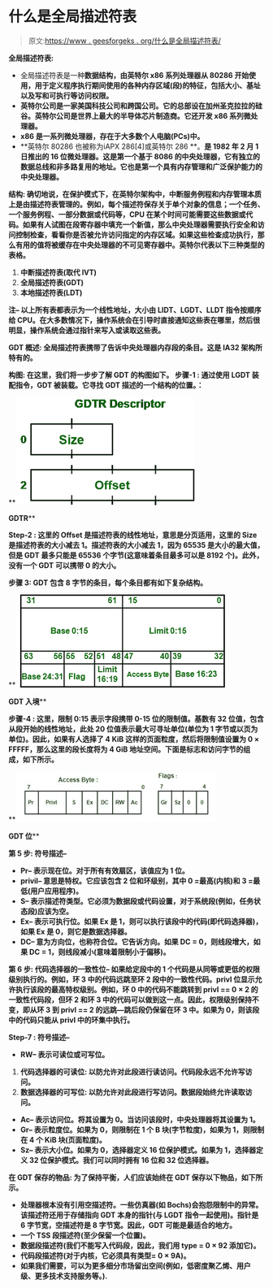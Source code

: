 # 什么是全局描述符表

> 原文:[https://www . geesforgeks . org/什么是全局描述符表/](https://www.geeksforgeeks.org/what-is-global-descriptor-table/)

**全局描述符表:**

*   全局描述符表是一种[](https://www.geeksforgeeks.org/data-structures/)**数据结构，由英特尔 x86 系列处理器从 80286 开始使用，用于定义程序执行期间使用的各种内存区域(段)的特征，包括大小、基址以及写和可执行等访问权限。**
*   **英特尔公司是一家美国科技公司和跨国公司。它的总部设在加州圣克拉拉的硅谷。英特尔公司是世界上最大的半导体芯片制造商。它还开发 x86 系列微处理器。**
*   **x86 是一系列微处理器，存在于大多数个人电脑(PCs)中。**
*   **英特尔 80286 也被称为iAPX 286[4]或英特尔 286 **。**是 1982 年 2 月 1 日推出的 16 位微处理器。这是第一个基于 8086 的中央处理器，它有独立的数据总线和非多路复用的地址。它也是第一个具有内存管理和广泛保护能力的中央处理器。**

****结构:**
确切地说，在保护模式下，在英特尔架构中，中断服务例程和内存管理本质上是由描述符表管理的。例如，每个描述符保存关于单个对象的信息；一个任务、一个服务例程、一部分数据或代码等，CPU 在某个时间可能需要这些数据或代码。如果有人试图在段寄存器中填充一个新值，那么中央处理器需要执行安全和访问控制检查，看看你是否被允许访问指定的内存区域。如果这些检查成功执行，那么有用的值将被缓存在中央处理器的不可见寄存器中。英特尔代表以下三种类型的表格。**

1.  **中断描述符表(取代 IVT)**
2.  **全局描述符表(GDT)**
3.  **本地描述符表(LDT)**

****注–**
以上所有表都表示为一个线性地址，大小由 LIDT、LGDT、LLDT 指令按顺序给 CPU。在大多数情况下，操作系统会在引导时直接通知这些表在哪里，然后很明显，操作系统会通过指针来写入或读取这些表。**

****GDT 概述:**
全局描述符表携带了告诉中央处理器内存段的条目。这是 IA32 架构所特有的。**

****构图:**
在这里，我们将一步步了解 GDT 的构图如下。
**步骤-1 :**
通过使用 LGDT 装配指令，GDT 被装载。它寻找 GDT 描述的一个结构的位置。：**

**![](img/d7b310bceef688101a3c77bedb2297cc.png)

**GDTR**** 

****Step-2 :**
这里的 Offset 是描述符表的线性地址，意思是分页适用，这里的 Size 是描述符表的大小减去 1。描述符表的大小减去 1，因为 65535 是大小的最大值，但是 GDT 最多只能是 65536 个字节(这意味着条目最多可以是 8192 个)。此外，没有一个 GDT 可以携带 0 的大小。**

****步骤 3:**
GDT 包含 8 字节的条目，每个条目都有如下复杂结构。**

**![](img/a75e7f1440e258b4d14be4ac829cde9f.png)

**GDT 入境**** 

****步骤-4 :**
这里，限制 0:15 表示字段携带 0-15 位的限制值。基数有 32 位值，包含从段开始的线性地址，此处 20 位值表示最大可寻址单位(单位为 1 字节或以页为单位)。因此，如果有人选择了 4 KiB 这样的页面粒度，然后将限制值设置为 0 × FFFFF，那么这里的段长度将为 4 GiB 地址空间。下面是标志和访问字节的组成，如下所示。**

**![](img/39142ef3b43972351b2d3c207983dfa5.png)

**GDT 位**** 

****第 5 步:**
**符号描述–****

*   ****Pr–**
    表示现在位。对于所有有效扇区，该值应为 1 位。**
*   ****privil–**
    意思是特权。它应该包含 2 位和环级别，其中 0 =最高(内核)和 3 =最低(用户应用程序)。**
*   ****S–**
    表示描述符类型。它必须为数据段或代码设置，对于系统段(例如，任务状态段)应该为空。**
*   ****Ex–**
    表示可执行位。如果 Ex 是 1，则可以执行该段中的代码(即代码选择器)，如果 Ex 是 0，则它是数据选择器。**
*   ****DC–**
    意为方向位，也称符合位。它告诉方向。如果 DC = 0，则线段增大，如果 DC = 1，则线段减小(意味着限制小于偏移)。**

****第 6 步:**
**代码选择器的一致性位–**
如果给定段中的 1 个代码是从同等或更低的权限级别执行的。例如，环 3 中的代码远跳至环 2 段中的一致性代码。privl 位显示允许执行该段的最高特权级别。例如，环 0 中的代码不能跳转到 privl == 0 × 2 的一致性代码段，但环 2 和环 3 中的代码可以做到这一点。因此，权限级别保持不变，即从环 3 到 privl == 2 的远跳—跳后段仍保留在环 3 中。如果为 0，则该段中的代码只能从 privl 中的环集中执行。**

****Step-7 :**
**符号描述–****

*   ****RW–**
    表示可读位或可写位。**

1.  ****代码选择器的可读位:**
    以防允许对此段进行读访问。代码段永远不允许写访问。**
2.  ****数据选择器的可写位:**
    以防允许对此段进行写访问。数据段始终允许读取访问。**

*   ****Ac–**
    表示访问位。将其设置为 0。当访问该段时，中央处理器将其设置为 1。**
*   ****Gr–**
    表示粒度位。如果为 0，则限制在 1 个 B 块(字节粒度)，如果为 1，则限制在 4 个 KiB 块(页面粒度)。**
*   ****Sz–**
    表示大小位。如果为 0，选择器定义 16 位保护模式。如果为 1，选择器定义 32 位保护模式。我们可以同时拥有 16 位和 32 位选择器。**

****在 GDT 保存的物品:**
为了保持平衡，人们应该始终在 GDT 保存以下物品，如下所示。**

*   **处理器根本没有引用空描述符。一些仿真器(如 Bochs)会抱怨限制中的异常。该描述符还用于存储指向 GDT 本身的指针(与 LGDT 指令一起使用)。指针是 6 字节宽，空描述符是 8 字节宽。因此，GDT 可能是最适合的地方。**
*   **一个 TSS 段描述符(至少保留一个位置)。**
*   **数据段描述符(我们不能写入代码段，因此，我们用 type = 0 × 92 添加它)。**
*   **代码段描述符(对于内核，它必须具有类型= 0 × 9A)。**
*   **如果我们需要，可以为更多细分市场留出空间(例如，低密度聚乙烯、用户级、更多技术支持服务等。).**